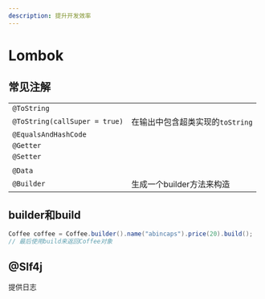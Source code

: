 ```yaml
---
description: 提升开发效率
---
```


# Lombok

## 常见注解

|                               |                        |
| ----------------------------- | ---------------------- |
| `@ToString`                   |                        |
| `@ToString(callSuper = true)` | 在输出中包含超类实现的`toString`  |
| `@EqualsAndHashCode`          |                        |
| `@Getter`                     |                        |
| `@Setter`                     |                        |
|                               |                        |
| `@Data`                       |                        |
| `@Builder`                    | 生成一个builder方法来构造       |

## builder和build

&#x20;

```java
Coffee coffee = Coffee.builder().name("abincaps").price(20).build();
// 最后使用build来返回Coffee对象    
```

## @Slf4j

提供日志
